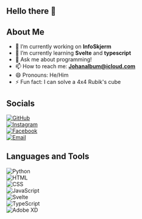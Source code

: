## Hello there 👋

## About Me  
- 🔭 I’m currently working on **InfoSkjerm**  
- 🌱 I’m currently learning **Svelte** and **typescript**  
- 💬 Ask me about programming!
- 📫 How to reach me: **Johanalbum@icloud.com**
- 😄 Pronouns: He/Him
- ⚡ Fun fact: I can solve a 4x4 Rubik's cube

## Socials   
[![GitHub](https://img.shields.io/badge/GitHub-JohanArntzen-blue?style=flat&logo=github)](https://github.com/JohanArntzen)<br>
[![Instagram](https://img.shields.io/badge/Instagram-Johan_Arntzen-red?style=flat&logo=instagram)](https://instagram.com/johan_arntzen)<br> 
[![Facebook](https://img.shields.io/badge/Facebook-Johan_Arntzen-1877F2?style=flat&logo=facebook&logoColor=white)](https://facebook.com/johan.arntzen.96)<br>
[![Email](https://img.shields.io/badge/Gmail-Johan.A.Arntzen@gmail.com-D14836?style=flat&logo=gmail&logoColor=white)](mailto:Johan.A.Arntzen@gmail.com)
## Languages and Tools   
![Python](https://img.shields.io/badge/Python-3776AB?style=flat&logo=python&logoColor=white) <br>
![HTML](https://img.shields.io/badge/HTML-E34F26?style=flat&logo=html5&logoColor=white) <br>
![CSS](https://img.shields.io/badge/CSS-1572B6?style=flat&logo=css3&logoColor=white) <br>
![JavaScript](https://img.shields.io/badge/JavaScript-F7DF1E?style=flat&logo=javascript&logoColor=black) <br>
![Svelte](https://img.shields.io/badge/Svelte-FF3E00?style=flat&logo=svelte&logoColor=white) <br>
![TypeScript](https://img.shields.io/badge/TypeScript-3178C6?style=flat&logo=typescript&logoColor=white) <br>
![Adobe XD](https://img.shields.io/badge/Adobe%20XD-FF61F6?style=flat&logo=adobe-xd&logoColor=white) <br>
